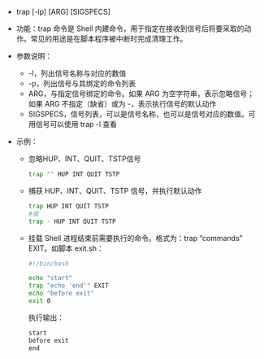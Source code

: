 - trap [-lp] [ARG] [SIGSPECS]

- 功能：trap 命令是 Shell 内建命令，用于指定在接收到信号后将要采取的动作。常见的用途是在脚本程序被中断时完成清理工作。

- 参数说明：

  - -l，列出信号名称与对应的数值
  - -p，列出信号与其绑定的命令列表
  - ARG，与指定信号绑定的命令。如果 ARG 为空字符串，表示忽略信号；如果 ARG 不指定（缺省）或为 -，表示执行信号的默认动作
  - SIGSPECS，信号列表，可以是信号名称，也可以是信号对应的数值。可用信号可以使用 trap -l 查看

- 示例：

  - 忽略HUP、INT、QUIT、TSTP信号

    ```bash
    trap "" HUP INT QUIT TSTP
    ```

  - 捕获 HUP、INT、QUIT、TSTP 信号，并执行默认动作

    ```bash
    trap HUP INT QUIT TSTP
    #或
    trap - HUP INT QUIT TSTP
    ```

  - 挂载 Shell 进程结束前需要执行的命令。格式为：trap “commands” EXIT。如脚本 exit.sh：

    ```bash
    #!/bin/bash
    
    echo "start"
    trap "echo 'end'" EXIT
    echo "before exit"
    exit 0
    ```

    执行输出：

    ```bash
    start
    before exit
    end
    ```

    

